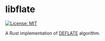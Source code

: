 libflate
========

[![License: MIT](https://img.shields.io/badge/license-MIT-blue.svg)](LICENSE)

A Rust implementation of [DEFLATE](https://tools.ietf.org/html/rfc1951) algorithm.
